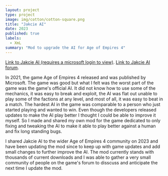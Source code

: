 ```yaml
---
layout: project
type: project
image: img/cotton/cotton-square.png
title: "Jakcie AI"
date: 2023
published: true
labels:
  - XmL
summary: "Mod to upgrade the AI for Age of Empires 4"
---
```


[Link to Jakcie AI (requires a microsoft login to view)](https://www.ageofempires.com/mods/details/169622/).
[Link to Jakcie AI forum](https://forums.ageofempires.com/t/jakcie-a-i-actual-ai-improvements/232879).

In 2021, the game Age of Empires 4 released and was published by Microsoft. The game was good but what I felt was the worst part of the game was the game's official AI. It did not know how to use some of the mechanics, it was easy to break and exploit, the AI was flat out unable to play some of the factions at any level, and most of all, it was easy to beat in a match. The hardest AI in the game was comparable to a person who just started playing and wanted to win. Even though the developers released updates to make the AI play better I thought I could be able to improve it myself. So I made and shared my own mod for the game dedicated to only fixing and tweaking the AI to make it able to play better against a human and fix long standing bugs. 

I shared Jakcie AI to the wider Age of Empires 4 community on 2023 and have been updating the mod since to keep up with game updates and add small changes to further improve the AI. The mod currently stands with thousands of current downloads and I was able to gather a very small community of people on the game's forum to disscuss and anticipate the next time I update the mod. 
